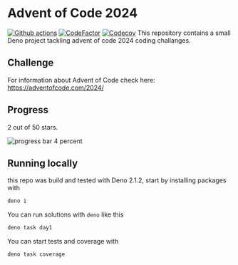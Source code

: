 # Advent of Code 2024

[![Github actions](https://github.com/cemusta/aoc-2024/actions/workflows/deno.yml/badge.svg)](https://github.com/cemusta/aoc-2024/actions/workflows/deno.yml)
[![CodeFactor](https://www.codefactor.io/repository/github/cemusta/aoc-2024/badge)](https://www.codefactor.io/repository/github/cemusta/aoc-2024)
[![Codecov](https://codecov.io/gh/cemusta/aoc-2024/graph/badge.svg?token=VQfxs6ZEql)](https://codecov.io/gh/cemusta/aoc-2024)
This repository contains a small Deno project tackling advent of code 2024 coding challanges.

## Challenge

For information about Advent of Code check here: <https://adventofcode.com/2024/>

## Progress

2 out of 50 stars.

![progress bar 4 percent](https://progress-bar.xyz/4/?progress_color=33ff33)

## Running locally

this repo was build and tested with Deno 2.1.2, start by installing packages with

```bash
deno i
```

You can run solutions with `deno` like this

```bash
deno task day1
```

You can start tests and coverage with

```bash
deno task coverage
```
